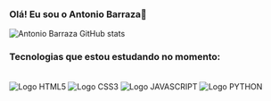 
### Olá! Eu sou o Antonio Barraza👋
![Antonio Barraza GitHub stats](https://github-readme-stats.vercel.app/api?username=antoniobarraza&show_icons=true&theme=dark)

### Tecnologias que estou estudando no momento:
<div style="display: inline_block"><br/>
<img align="center" alt="Logo HTML5" src="https://img.shields.io/badge/HTML5-E34F26?style=for-the-badge&logo=html5&logoColor=white"/>
<img align="center" alt="Logo CSS3" src="https://img.shields.io/badge/CSS3-1572B6?style=for-the-badge&logo=css3&logoColor=white"/>
<img align="center" alt="Logo JAVASCRIPT" src="https://img.shields.io/badge/JavaScript-323330?style=for-the-badge&logo=javascript&logoColor=F7DF1E"/>
<img align="center" alt="Logo PYTHON" src="https://img.shields.io/badge/Python-14354C?style=for-the-badge&logo=python&logoColor=white"/>
<div><br/>


<!--
**antoniobarraza/antoniobarraza** is a ✨ _special_ ✨ repository because its `README.md` (this file) appears on your GitHub profile.

Here are some ideas to get you started:

- 🔭 I’m currently working on ...
- 🌱 I’m currently learning ...
- 👯 I’m looking to collaborate on ...
- 🤔 I’m looking for help with ...
- 💬 Ask me about ...
- 📫 How to reach me: ...
- 😄 Pronouns: ...
- ⚡ Fun fact: ...
-->
